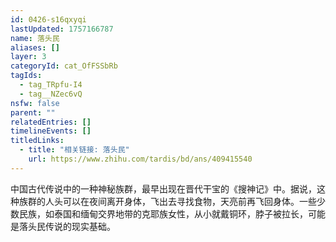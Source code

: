 ```yaml
---
id: 0426-s16qxyqi
lastUpdated: 1757166787
name: 落头民
aliases: []
layer: 3
categoryId: cat_OfFSSbRb
tagIds:
  - tag_TRpfu-I4
  - tag__NZec6vQ
nsfw: false
parent: ""
relatedEntries: []
timelineEvents: []
titledLinks:
  - title: "相关链接: 落头民"
    url: https://www.zhihu.com/tardis/bd/ans/409415540
---
```


中国古代传说中的一种神秘族群，最早出现在晋代干宝的《搜神记》中。据说，这种族群的人头可以在夜间离开身体，飞出去寻找食物，天亮前再飞回身体。一些少数民族，如泰国和缅甸交界地带的克耶族女性，从小就戴铜环，脖子被拉长，可能是落头民传说的现实基础。